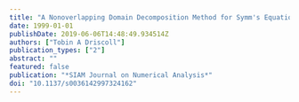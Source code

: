 ```yaml
---
title: "A Nonoverlapping Domain Decomposition Method for Symm's Equation for Conformal Mapping"
date: 1999-01-01
publishDate: 2019-06-06T14:48:49.934514Z
authors: ["Tobin A Driscoll"]
publication_types: ["2"]
abstract: ""
featured: false
publication: "*SIAM Journal on Numerical Analysis*"
doi: "10.1137/s0036142997324162"
---
```


